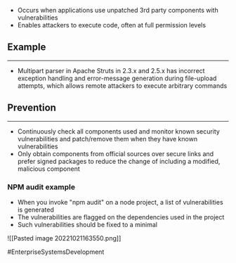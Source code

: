 - Occurs when applications use unpatched 3rd party components with vulnerabilities
- Enables attackers to execute code, often at full permission levels

## Example
---
- Multipart parser in Apache Struts in 2.3.x and 2.5.x has incorrect exception handling and error-message generation during file-upload attempts, which allows remote attackers to execute arbitrary commands

## Prevention
---
- Continuously check all components used and monitor known security vulnerabilities and patch/remove them when they have known vulnerabilities
- Only obtain components from official sources over secure links and prefer signed packages to reduce the change of including a modified, malicious component

### NPM audit example
- When you invoke "npm audit" on a node project, a list of vulnerabilities is generated
- The vulnerabilities are flagged on the dependencies used in the project
- Such vulnerabilities should be fixed to a minimal

![[Pasted image 20221021163550.png]]


#EnterpriseSystemsDevelopment 
